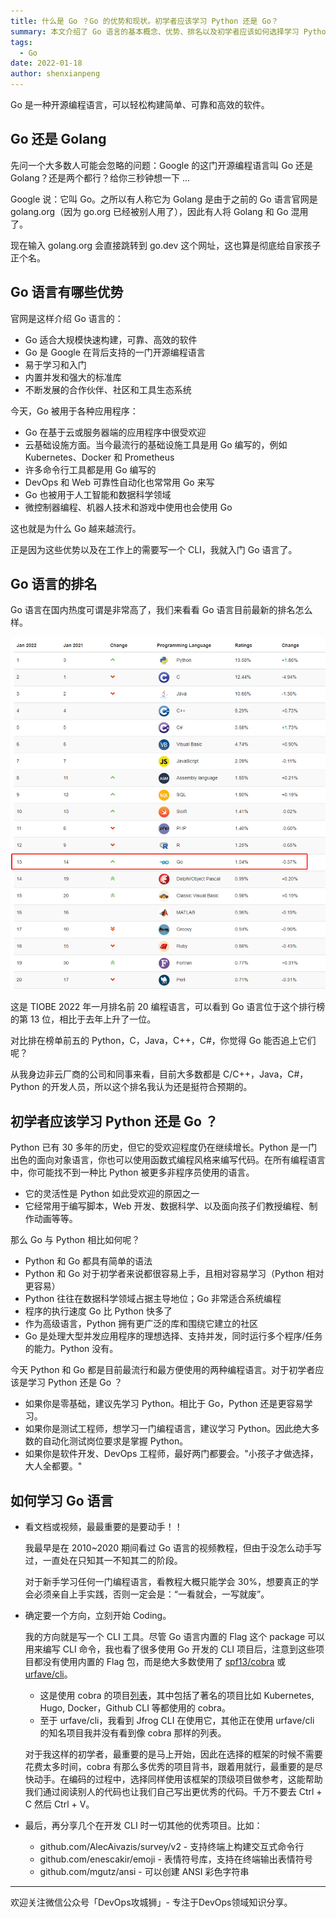 ```yaml
---
title: 什么是 Go ？Go 的优势和现状。初学者应该学习 Python 还是 Go？
summary: 本文介绍了 Go 语言的基本概念、优势、排名以及初学者应该如何选择学习 Python 还是 Go，提供了实用的学习建议和资源。
tags:
  - Go
date: 2022-01-18
author: shenxianpeng
---
```


Go 是一种开源编程语言，可以轻松构建简单、可靠和高效的软件。

## Go 还是 Golang

先问一个大多数人可能会忽略的问题：Google 的这门开源编程语言叫 Go 还是 Golang？还是两个都行？给你三秒钟想一下 ...

Google 说：它叫 Go。之所以有人称它为 Golang 是由于之前的 Go 语言官网是 golang.org（因为 go.org 已经被别人用了），因此有人将 Golang 和 Go 混用了。

现在输入 golang.org 会直接跳转到 go.dev 这个网址，这也算是彻底给自家孩子正个名。

## Go 语言有哪些优势

官网是这样介绍 Go 语言的：

* Go 适合大规模快速构建，可靠、高效的软件
* Go 是 Google 在背后支持的一门开源编程语言
* 易于学习和入门
* 内置并发和强大的标准库
* 不断发展的合作伙伴、社区和工具生态系统

今天，Go 被用于各种应用程序：



* Go 在基于云或服务器端的应用程序中很受欢迎
* 云基础设施方面。当今最流行的基础设施工具是用 Go 编写的，例如 Kubernetes、Docker 和 Prometheus
* 许多命令行工具都是用 Go 编写的
* DevOps 和 Web 可靠性自动化也常常用 Go 来写
* Go 也被用于人工智能和数据科学领域
* 微控制器编程、机器人技术和游戏中使用也会使用 Go

这也就是为什么 Go 越来越流行。

正是因为这些优势以及在工作上的需要写一个 CLI，我就入门 Go 语言了。

## Go 语言的排名

Go 语言在国内热度可谓是非常高了，我们来看看 Go 语言目前最新的排名怎么样。



![Go语言排名](tiobe-index-go.png)

这是 TIOBE 2022 年一月排名前 20 编程语言，可以看到 Go 语言位于这个排行榜的第 13 位，相比于去年上升了一位。

对比排在榜单前五的 Python，C，Java，C++，C#，你觉得 Go 能否追上它们呢？

从我身边非云厂商的公司和同事来看，目前大多数都是 C/C++，Java，C#，Python 的开发人员，所以这个排名我认为还是挺符合预期的。

## 初学者应该学习 Python 还是 Go ？

Python 已有 30 多年的历史，但它的受欢迎程度仍在继续增长。Python 是一门出色的面向对象语言，你也可以使用函数式编程风格来编写代码。在所有编程语言中，你可能找不到一种比 Python 被更多非程序员使用的语言。

* 它的灵活性是 Python 如此受欢迎的原因之一
* 它经常用于编写脚本，Web 开发、数据科学、以及面向孩子们教授编程、制作动画等等。

那么 Go 与 Python 相比如何呢？

* Python 和 Go 都具有简单的语法
* Python 和 Go 对于初学者来说都很容易上手，且相对容易学习（Python 相对更容易）
* Python 往往在数据科学领域占据主导地位；Go 非常适合系统编程
* 程序的执行速度 Go 比 Python 快多了
* 作为高级语言，Python 拥有更广泛的库和围绕它建立的社区
* Go 是处理大型并发应用程序的理想选择、支持并发，同时运行多个程序/任务的能力。Python 没有。

今天 Python 和 Go 都是目前最流行和最方便使用的两种编程语言。对于初学者应该是学习 Python 还是 Go ？

* 如果你是零基础，建议先学习 Python。相比于 Go，Python 还是更容易学习。
* 如果你是测试工程师，想学习一门编程语言，建议学习 Python。因此绝大多数的自动化测试岗位要求是掌握 Python。
* 如果你是软件开发、DevOps 工程师，最好两门都要会。"小孩子才做选择，大人全都要。"

## 如何学习 Go 语言

* 看文档或视频，最最重要的是要动手！！

  我最早是在 2010~2020 期间看过 Go 语言的视频教程，但由于没怎么动手写过，一直处在只知其一不知其二的阶段。

  对于新手学习任何一门编程语言，看教程大概只能学会 30%，想要真正的学会必须亲自上手实践，否则一定会是：“一看就会，一写就废”。

* 确定要一个方向，立刻开始 Coding。

  我的方向就是写一个 CLI 工具。尽管 Go 语言内置的 Flag 这个 package 可以用来编写 CLI 命令，我也看了很多使用 Go 开发的 CLI 项目后，注意到这些项目都没有使用内置的 Flag 包，而是绝大多数使用了 [spf13/cobra](https://github.com/spf13/cobra) 或 [urfave/cli](https://github.com/urfave/cli)。

  * 这是使用 cobra 的项目[列表](https://github.com/spf13/cobra/blob/master/projects_using_cobra.md)，其中包括了著名的项目比如 Kubernetes, Hugo, Docker，Github CLI 等都使用的 cobra。
  * 至于 urfave/cli，我看到 Jfrog CLI 在使用它，其他正在使用 urfave/cli 的知名项目我并没有看到像 cobra 那样的列表。

  对于我这样的初学者，最重要的是马上开始，因此在选择的框架的时候不需要花费太多时间，cobra 有那么多优秀的项目背书，跟着用就行，最重要的是尽快动手。在编码的过程中，选择同样使用该框架的顶级项目做参考，这能帮助我们通过阅读别人的代码也让我们自己写出更优秀的代码。千万不要去 Ctrl + C 然后 Ctrl + V。

* 最后，再分享几个在开发 CLI 时一切其他的优秀项目。比如：

  * github.com/AlecAivazis/survey/v2 - 支持终端上构建交互式命令行
  * github.com/enescakir/emoji - 表情符号库，支持在终端输出表情符号
  * github.com/mgutz/ansi - 可以创建 ANSI 彩色字符串

---

欢迎关注微信公众号「DevOps攻城狮」- 专注于DevOps领域知识分享。
